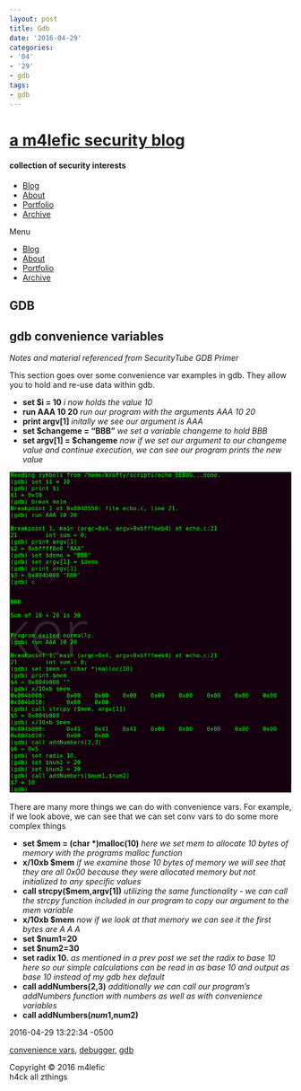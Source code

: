 ```yaml
---
layout: post
title: Gdb
date: '2016-04-29'
categories:
- '04'
- '29'
- gdb
tags:
- gdb
---
```


# [a m4lefic security blog](/)

#### collection of security interests

-   [Blog](/)
-   [About](/about)
-   [Portfolio](/portfolio)
-   [Archive](/archives)

<span class="button">Menu</span>

-   [Blog](/)
-   [About](/about)
-   [Portfolio](/portfolio)
-   [Archive](/archives)

<span class="button"></span>

## GDB

## gdb convenience variables

*Notes and material referenced from SecurityTube GDB Primer*

This section goes over some convenience var examples in gdb. They allow
you to hold and re-use data within gdb.

-   **set $i = 10** *i now holds the value 10*
-   **run AAA 10 20** *run our program with the arguments AAA 10 20*
-   **print argv\[1\]** *initally we see our argument is AAA*
-   **set $changeme = “BBB”** *we set a variable changeme to hold BBB*
-   **set argv\[1\] = $changeme** *now if we set our argument to our
    changeme value and continue execution, we can see our program prints
    the new value*

![gdb convenience vars](/images/gdbconvars.png)

There are many more things we can do with convenience vars. For example,
if we look above, we can see that we can set conv vars to do some more
complex things

-   **set $mem = (char \*)malloc(10)** *here we set mem to allocate 10
    bytes of memory with the programs malloc function*
-   **x/10xb $mem** *if we examine those 10 bytes of memory we will see
    that they are all 0x00 because they were allocated memory but not
    initialized to any specific values*
-   **call strcpy($mem,argv\[1\])** *utilizing the same functionality -
    we can call the strcpy function included in our program to copy our
    argument to the mem variable*
-   **x/10xb $mem** *now if we look at that memory we can see it the
    first bytes are A A A*
-   **set $num1=20**
-   **set $num2=30**
-   **set radix 10.** *as mentioned in a prev post we set the radix to
    base 10 here so our simple calculations can be read in as base 10
    and output as base 10 instead of my gdb hex default*
-   **call addNumbers(2,3)** *additionally we can call our program’s
    addNumbers function with numbers as well as with convenience
    variables*
-   **call addNumbers($num1,$num2)**

2016-04-29 13:22:34 -0500

<a href="/blog/categories/convenience-vars/"
class="category">convenience vars</a>,
<a href="/blog/categories/debugger/" class="category">debugger</a>,
<a href="/blog/categories/gdb/" class="category">gdb</a>

<span class="addthis_button_tweet"></span>

Copyright © 2016 m4lefic  
h4ck all zthings
